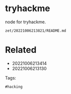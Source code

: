 # tryhackme

node for tryhackme.

` zet/20221006213821/README.md `

# Related

- 20221006213414
- 20221006213130

Tags:

    #hacking 
